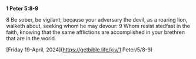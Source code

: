 **1 Peter 5:8-9**

8 Be sober, be vigilant; because your adversary the devil, as a roaring lion, walketh about, seeking whom he may devour: 9 Whom resist stedfast in the faith, knowing that the same afflictions are accomplished in your brethren that are in the world.

[Friday 19-April, 2024](https://getbible.life/kjv/1 Peter/5/8-9)
